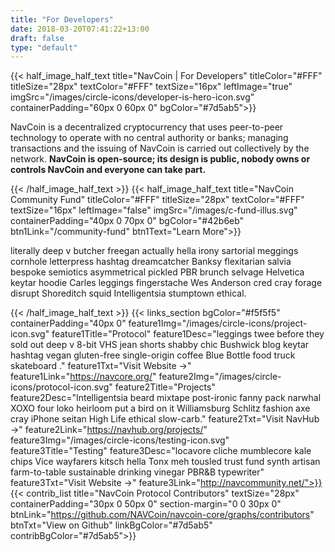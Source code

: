 ```yaml
---
title: "For Developers"
date: 2018-03-20T07:41:22+13:00
draft: false
type: "default"
---
```

{{< half_image_half_text
    title="NavCoin | For Developers"
    titleColor="#FFF"
    titleSize="28px"
    textColor="#FFF"
    textSize="16px"
    leftImage="true"
    imgSrc="/images/circle-icons/developer-is-hero-icon.svg"
    containerPadding="60px 0 60px 0"
    bgColor="#7d5ab5">}}
    <p>NavCoin is a decentralized cryptocurrency that uses peer-to-peer technology to operate with no central authority or banks; managing transactions and the issuing of NavCoin is carried out collectively by the network. <b>NavCoin is open-source; its design is public, nobody owns or controls NavCoin and everyone can take part.</b></p>
{{< /half_image_half_text >}}
{{< half_image_half_text
    title="NavCoin Community Fund"
    titleColor="#FFF"
    titleSize="28px"
    textColor="#FFF"
    textSize="16px"
    leftImage="false"
    imgSrc="/images/c-fund-illus.svg"
    containerPadding="40px 0 70px 0"
    bgColor="#42b6eb"
    btn1Link="/community-fund"
    btn1Text="Learn More">}}
    <p>literally deep v butcher freegan actually hella irony sartorial meggings cornhole letterpress hashtag dreamcatcher Banksy flexitarian salvia bespoke semiotics asymmetrical pickled PBR brunch selvage Helvetica keytar hoodie Carles leggings fingerstache Wes Anderson cred cray forage disrupt Shoreditch squid Intelligentsia stumptown ethical.</p>
{{< /half_image_half_text >}}
{{< links_section
bgColor="#f5f5f5"
containerPadding="40px 0"
feature1Img="/images/circle-icons/project-icon.svg"
feature1Title="Protocol"
feature1Desc="leggings twee before they sold out deep v 8-bit VHS jean shorts shabby chic Bushwick blog keytar hashtag vegan gluten-free single-origin coffee Blue Bottle food truck skateboard ."
feature1Txt="Visit Website →"
feature1Link="https://navcore.org/"
feature2Img="/images/circle-icons/protocol-icon.svg"
feature2Title="Projects"
feature2Desc="Intelligentsia beard mixtape post-ironic fanny pack narwhal XOXO four loko heirloom put a bird on it Williamsburg Schlitz fashion axe cray iPhone seitan High Life ethical slow-carb."
feature2Txt="Visit NavHub →"
feature2Link="https://navhub.org/projects/"
feature3Img="/images/circle-icons/testing-icon.svg"
feature3Title="Testing"
feature3Desc="locavore cliche mumblecore kale chips Vice wayfarers kitsch hella Tonx meh tousled trust fund synth artisan farm-to-table sustainable drinking vinegar PBR&B typewriter"
feature3Txt="Visit Website →"
feature3Link="http://navcommunity.net/">}}
{{< contrib_list
title="NavCoin Protocol Contributors"
textSize="28px"
containerPadding="30px 0 50px 0"
section-margin="0 0 30px 0"
btnLink="https://github.com/NAVCoin/navcoin-core/graphs/contributors"
btnTxt="View on Github"
linkBgColor="#7d5ab5"
contribBgColor="#7d5ab5">}}